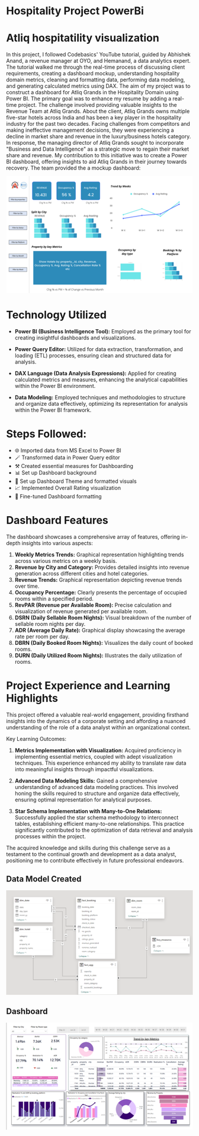 # Hospitality Project PowerBi

# Atliq hospitatility visualization

In this project, I followed Codebasics' YouTube tutorial, guided by Abhishek Anand, a revenue manager at OYO, and Hemanand, a data analytics expert. The tutorial walked me through the real-time process of discussing client requirements, creating a dashboard mockup, understanding hospitality domain metrics, cleaning and formatting data, performing data modeling, and generating calculated metrics using DAX.
The aim of my project was to construct a dashboard for Atliq Grands in the Hospitality Domain using Power BI. The primary goal was to enhance my resume by adding a real-time project. The challenge involved providing valuable insights to the Revenue Team at Atliq Grands.
About the client, Atliq Grands owns multiple five-star hotels across India and has been a key player in the hospitality industry for the past two decades. Facing challenges from competitors and making ineffective management decisions, they were experiencing a decline in market share and revenue in the luxury/business hotels category.
In response, the managing director of Atliq Grands sought to incorporate "Business and Data Intelligence" as a strategic move to regain their market share and revenue. My contribution to this initiative was to create a Power BI dashboard, offering insights to aid Atliq Grands in their journey towards recovery.
The team provided the a mockup dashboard:
<p align="center">
    <img src="https://github.com/ArushiMarwaha/Hospitality_Project_PowerBi/blob/main/mock%20up%20dashboard%20atliq.png" width="600">
</p>

# Technology Utilized

- **Power BI (Business Intelligence Tool):** Employed as the primary tool for creating insightful dashboards and visualizations.

- **Power Query Editor:** Utilized for data extraction, transformation, and loading (ETL) processes, ensuring clean and structured data for analysis.

- **DAX Language (Data Analysis Expressions):** Applied for creating calculated metrics and measures, enhancing the analytical capabilities within the Power BI environment.

- **Data Modeling:** Employed techniques and methodologies to structure and organize data effectively, optimizing its representation for analysis within the Power BI framework.


# Steps Followed:

- 🌐 Imported data from MS Excel to Power BI
- 🪄 Transformed data in Power Query editor
- ⚒️ Created essential measures for Dashboarding
- 📊 Set up Dashboard background
- 🌈 Set up Dashboard Theme and formatted visuals
- 📈 Implemented Overall Rating visualization
- 🎨 Fine-tuned Dashboard formatting

# Dashboard Features

The dashboard showcases a comprehensive array of features, offering in-depth insights into various aspects:

1. **Weekly Metrics Trends:** Graphical representation highlighting trends across various metrics on a weekly basis.
2. **Revenue by City and Category:** Provides detailed insights into revenue generation across different cities and hotel categories.
3. **Revenue Trends:** Graphical representation depicting revenue trends over time.
4. **Occupancy Percentage:** Clearly presents the percentage of occupied rooms within a specified period.
5. **RevPAR (Revenue per Available Room):** Precise calculation and visualization of revenue generated per available room.
6. **DSRN (Daily Sellable Room Nights):** Visual breakdown of the number of sellable room nights per day.
7. **ADR (Average Daily Rate):** Graphical display showcasing the average rate per room per day.
8. **DBRN (Daily Booked Room Nights):** Visualizes the daily count of booked rooms.
9. **DURN (Daily Utilized Room Nights):** Illustrates the daily utilization of rooms.

# Project Experience and Learning Highlights

This project offered a valuable real-world engagement, providing firsthand insights into the dynamics of a corporate setting and affording a nuanced understanding of the role of a data analyst within an organizational context.

Key Learning Outcomes:

1. **Metrics Implementation with Visualization:** Acquired proficiency in implementing essential metrics, coupled with adept visualization techniques. This experience enhanced my ability to translate raw data into meaningful insights through impactful visualizations.

2. **Advanced Data Modeling Skills:** Gained a comprehensive understanding of advanced data modeling practices. This involved honing the skills required to structure and organize data effectively, ensuring optimal representation for analytical purposes.

3. **Star Schema Implementation with Many-to-One Relations:** Successfully applied the star schema methodology to interconnect tables, establishing efficient many-to-one relationships. This practice significantly contributed to the optimization of data retrieval and analysis processes within the project.

The acquired knowledge and skills during this challenge serve as a testament to the continual growth and development as a data analyst, positioning me to contribute effectively in future professional endeavors.
## Data Model Created
<p align="center">
    <img src="https://github.com/ArushiMarwaha/Hospitality_Project_PowerBi/blob/main/datamodel.png">
</p>

## Dashboard
<p align="center">
    <img src="https://github.com/ArushiMarwaha/Hospitality_Project_PowerBi/blob/main/AtliQ%20Dashboard.png">
</p>


